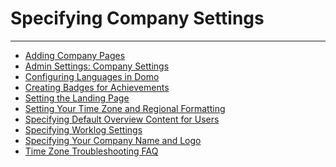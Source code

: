 


Specifying Company Settings
===========================
***
* [Adding Company Pages](../../raw_kb/article/adding_company_pages/index.html)
* [Admin Settings: Company Settings](../../raw_kb/article/admin_settings_company_settings/index.html)
* [Configuring Languages in Domo](../../raw_kb/article/configuring_languages_in_domo/index.html)
* [Creating Badges for Achievements](../../raw_kb/article/creating_badges_for_achievements/index.html)
* [Setting the Landing Page](../../raw_kb/article/setting_the_landing_page/index.html)
* [Setting Your Time Zone and Regional Formatting](../../raw_kb/article/setting_your_time_zone_and_regional_formatting/index.html)
* [Specifying Default Overview Content for Users](../../raw_kb/article/specifying_default_overview_content_for_users/index.html)
* [Specifying Worklog Settings](../../raw_kb/article/specifying_worklog_settings/index.html)
* [Specifying Your Company Name and Logo](../../raw_kb/article/specifying_your_company_name_and_logo/index.html)
* [Time Zone Troubleshooting FAQ](../../raw_kb/article/time_zone_troubleshooting_faq/index.html)

